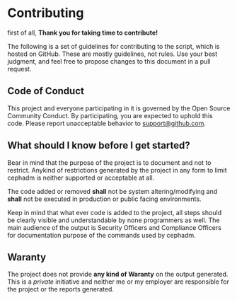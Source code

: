 # Contributing 

first of all, **Thank you for taking time to contribute!**

The following is a set of guidelines for contributing to the script, which is hosted on GitHub. 
These are mostly guidelines, not rules. Use your best judgment, and feel free to propose changes to this document in a pull request.

## Code of Conduct
This project and everyone participating in it is governed by the Open Source Community Conduct. By participating, you are expected to uphold this code. 
Please report unacceptable behavior to support@github.com.

## What should I know before I get started?

Bear in mind that the purpose of the project is to document and not to restrict. Anykind of restrictions generated by the project in any form to limit cephadm
is neither supported or acceptable at all.

The code added or removed **shall** not be system altering/modifying and **shall** not be executed in production or public facing environments. 

Keep in mind that what ever code is added to the project, all steps should be clearly visible and understandable by
none programmers as well. The main audience of the output is Security Officers and Compliance Officers for documentation purpose of the commands used by cephadm.

## Waranty

The project does not provide **any kind of Waranty** on the output generated. 
This is a *private* initiative and neither me or my employer are responsible for the project or the reports generated.
